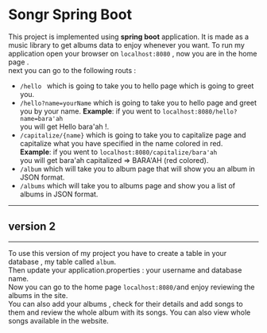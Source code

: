 # Songr Spring Boot 

This project is implemented using **spring boot** application.
It is made as a music library to get albums data to enjoy whenever you want.
To run my application open your browser on `localhost:8080` , now you are in the home page .  
next you can go to the following routs :
- `/hello ` which is going to take you to hello page which is going to greet you. 
- `/hello?name=yourName` which is going to take you to hello page and greet you by your name.
**Example**: if you went to `localhost:8080/hello?name=bara'ah`   
  you will get Hello bara'ah !.
- `/capitalize/{name}` which is going to take you to capitalize page and capitalize what you have specified in the name colored in red.  
**Example**: if you went to `localhost:8080/capitalize/bara'ah`   
you will get bara'ah capitalized => BARA'AH (red colored).
- `/album` which will take you to album page that will show you an album in JSON format. 
- `/albums` which will take you to albums page and show you a list of albums in JSON format. 
------------------------------------
## version 2  
***
To use this version of my project you have to create a table in your database , my table called `album`.  
Then update your application.properties : your username and database name.  
Now you can go to the home page `localhost:8080/`and enjoy reviewing the albums in the site.  
You can also add your albums , check for their details and add songs to them and review the whole album with its songs.
You can also view whole songs available in the website. 
